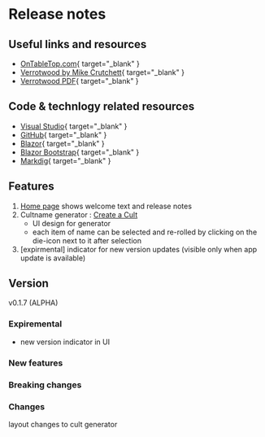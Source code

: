 # Release notes

## Useful links and resources 
- [OnTableTop.com](https://www.ontabletop.com){ target="_blank" }
- [Verrotwood by Mike Crutchett](http://verrotwood.com/){ target="_blank" }
- [Verrotwood PDF](https://www.wargamevault.com/product/425504/Verrotwood){ target="_blank" }

## Code & technlogy related resources
- [Visual Studio](https://visualstudio.microsoft.com/){ target="_blank" }
- [GitHub](https://github.com/){ target="_blank" }
- [Blazor](https://dotnet.microsoft.com/en-us/apps/aspnet/web-apps/blazor){ target="_blank" }
- [Blazor Bootstrap](https://getblazorbootstrap.com){ target="_blank" }
- [Markdig](https://github.com/xoofx/markdig){ target="_blank" }

## Features
1) [Home page](./) shows welcome text and release notes
2) Cultname generator : [Create a Cult](./CreateCult)  
	- UI design for generator
	- each item of name can be selected and re-rolled by clicking on the die-icon next to it after selection
3) [expirmental] indicator for new version updates (visible only when app update is available)

## Version
v0.1.7 (ALPHA)

### Expiremental
- new version indicator in UI

### New features

### Breaking changes

### Changes
layout changes to cult generator